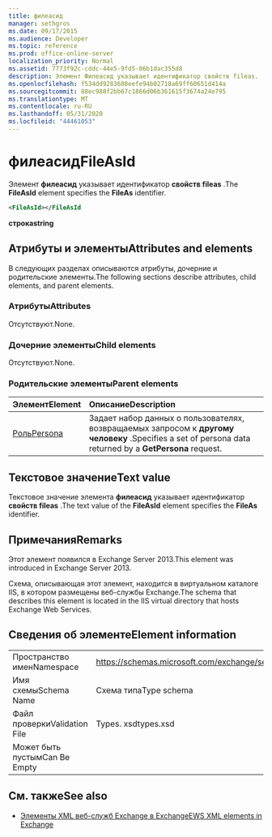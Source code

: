```yaml
---
title: филеасид
manager: sethgros
ms.date: 09/17/2015
ms.audience: Developer
ms.topic: reference
ms.prod: office-online-server
localization_priority: Normal
ms.assetid: 7773f92c-cddc-44e5-9fd5-06b1dac355d8
description: Элемент Филеасид указывает идентификатор свойств fileas.
ms.openlocfilehash: f534dd9283608eefe94b02718a69ff60651d414a
ms.sourcegitcommit: 88ec988f2bb67c1866d06b361615f3674a24e795
ms.translationtype: MT
ms.contentlocale: ru-RU
ms.lasthandoff: 05/31/2020
ms.locfileid: "44461053"
---
```

# <a name="fileasid"></a><span data-ttu-id="977f9-103">филеасид</span><span class="sxs-lookup"><span data-stu-id="977f9-103">FileAsId</span></span>

<span data-ttu-id="977f9-104">Элемент **филеасид** указывает идентификатор **свойств fileas** .</span><span class="sxs-lookup"><span data-stu-id="977f9-104">The **FileAsId** element specifies the **FileAs** identifier.</span></span> 
  
```XML
<FileAsId></FileAsId
```

 <span data-ttu-id="977f9-105">**строка**</span><span class="sxs-lookup"><span data-stu-id="977f9-105">**string**</span></span>
## <a name="attributes-and-elements"></a><span data-ttu-id="977f9-106">Атрибуты и элементы</span><span class="sxs-lookup"><span data-stu-id="977f9-106">Attributes and elements</span></span>

<span data-ttu-id="977f9-107">В следующих разделах описываются атрибуты, дочерние и родительские элементы.</span><span class="sxs-lookup"><span data-stu-id="977f9-107">The following sections describe attributes, child elements, and parent elements.</span></span>
  
### <a name="attributes"></a><span data-ttu-id="977f9-108">Атрибуты</span><span class="sxs-lookup"><span data-stu-id="977f9-108">Attributes</span></span>

<span data-ttu-id="977f9-109">Отсутствуют.</span><span class="sxs-lookup"><span data-stu-id="977f9-109">None.</span></span>
  
### <a name="child-elements"></a><span data-ttu-id="977f9-110">Дочерние элементы</span><span class="sxs-lookup"><span data-stu-id="977f9-110">Child elements</span></span>

<span data-ttu-id="977f9-111">Отсутствуют.</span><span class="sxs-lookup"><span data-stu-id="977f9-111">None.</span></span>
  
### <a name="parent-elements"></a><span data-ttu-id="977f9-112">Родительские элементы</span><span class="sxs-lookup"><span data-stu-id="977f9-112">Parent elements</span></span>

|<span data-ttu-id="977f9-113">**Элемент**</span><span class="sxs-lookup"><span data-stu-id="977f9-113">**Element**</span></span>|<span data-ttu-id="977f9-114">**Описание**</span><span class="sxs-lookup"><span data-stu-id="977f9-114">**Description**</span></span>|
|:-----|:-----|
|[<span data-ttu-id="977f9-115">Роль</span><span class="sxs-lookup"><span data-stu-id="977f9-115">Persona</span></span>](persona.md) <br/> |<span data-ttu-id="977f9-116">Задает набор данных о пользователях, возвращаемых запросом к **другому человеку** .</span><span class="sxs-lookup"><span data-stu-id="977f9-116">Specifies a set of persona data returned by a **GetPersona** request.</span></span>  <br/> |
   
## <a name="text-value"></a><span data-ttu-id="977f9-117">Текстовое значение</span><span class="sxs-lookup"><span data-stu-id="977f9-117">Text value</span></span>

<span data-ttu-id="977f9-118">Текстовое значение элемента **филеасид** указывает идентификатор **свойств fileas** .</span><span class="sxs-lookup"><span data-stu-id="977f9-118">The text value of the **FileAsId** element specifies the **FileAs** identifier.</span></span> 
  
## <a name="remarks"></a><span data-ttu-id="977f9-119">Примечания</span><span class="sxs-lookup"><span data-stu-id="977f9-119">Remarks</span></span>

<span data-ttu-id="977f9-120">Этот элемент появился в Exchange Server 2013.</span><span class="sxs-lookup"><span data-stu-id="977f9-120">This element was introduced in Exchange Server 2013.</span></span>
  
<span data-ttu-id="977f9-121">Схема, описывающая этот элемент, находится в виртуальном каталоге IIS, в котором размещены веб-службы Exchange.</span><span class="sxs-lookup"><span data-stu-id="977f9-121">The schema that describes this element is located in the IIS virtual directory that hosts Exchange Web Services.</span></span>
  
## <a name="element-information"></a><span data-ttu-id="977f9-122">Сведения об элементе</span><span class="sxs-lookup"><span data-stu-id="977f9-122">Element information</span></span>

|||
|:-----|:-----|
|<span data-ttu-id="977f9-123">Пространство имен</span><span class="sxs-lookup"><span data-stu-id="977f9-123">Namespace</span></span>  <br/> |https://schemas.microsoft.com/exchange/services/2006/types  <br/> |
|<span data-ttu-id="977f9-124">Имя схемы</span><span class="sxs-lookup"><span data-stu-id="977f9-124">Schema Name</span></span>  <br/> |<span data-ttu-id="977f9-125">Схема типа</span><span class="sxs-lookup"><span data-stu-id="977f9-125">Type schema</span></span>  <br/> |
|<span data-ttu-id="977f9-126">Файл проверки</span><span class="sxs-lookup"><span data-stu-id="977f9-126">Validation File</span></span>  <br/> |<span data-ttu-id="977f9-127">Types. xsd</span><span class="sxs-lookup"><span data-stu-id="977f9-127">types.xsd</span></span>  <br/> |
|<span data-ttu-id="977f9-128">Может быть пустым</span><span class="sxs-lookup"><span data-stu-id="977f9-128">Can Be Empty</span></span>  <br/> ||
   
## <a name="see-also"></a><span data-ttu-id="977f9-129">См. также</span><span class="sxs-lookup"><span data-stu-id="977f9-129">See also</span></span>



- [<span data-ttu-id="977f9-130">Элементы XML веб-служб Exchange в Exchange</span><span class="sxs-lookup"><span data-stu-id="977f9-130">EWS XML elements in Exchange</span></span>](ews-xml-elements-in-exchange.md)

